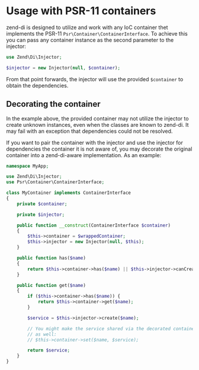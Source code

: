 # Usage with PSR-11 containers

zend-di is designed to utilize and work with any IoC container thet implements
the PSR-11 `Psr\Container\ContainerInterface`. To achieve this you can pass any
container instance as the second parameter to the injector:

```php
use Zend\Di\Injector;

$injector = new Injector(null, $container);
```

From that point forwards, the injector will use the provided `$container` to
obtain the dependencies.

## Decorating the container

In the example above, the provided container may not utilize the injector to
create unknown instances, even when the classes are known to zend-di. It may
fail with an exception that dependencies could not be resolved.

If you want to pair the container with the injector and use the injector for
dependencies the container it is not aware of, you may decorate the original
container into a zend-di-aware implementation. As an example:

```php
namespace MyApp;

use Zend\Di\Injector;
use Psr\Container\ContainerInterface;

class MyContainer implements ContainerInterface
{
    private $container;

    private $injector;

    public function __construct(ContainerInterface $container)
    {
        $this->container = $wrappedContainer;
        $this->injector = new Injector(null, $this);
    }

    public function has($name)
    {
        return $this->container->has($name) || $this->injector->canCreate($name);
    }

    public function get($name)
    {
        if ($this->container->has($name)) {
            return $this->container->get($name);
        }

        $service = $this->injector->create($name);

        // You might make the service shared via the decorated container
        // as well:
        // $this->container->set($name, $service);

        return $service;
    }
}
```
